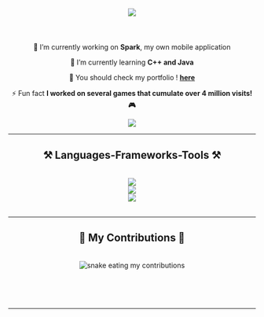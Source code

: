 <h1 align="center">
    <img src="https://readme-typing-svg.herokuapp.com/?font=Righteous&size=35&center=true&vCenter=true&width=500&height=70&duration=4000&lines=Welcome+to+my+profile;+My+name+is+Magueth;&color=d12e2e&background=00000000" />
</h1>


<h3 align="center"></h3>

<br/>

<div align="center">
 
 🔭 I’m currently working on **Spark**, my own mobile application
 
 🌱 I’m currently learning **C++ and Java**

💬 You should check my portfolio ! **[here](https://magueth-portfolio.com/)**

⚡ Fun fact **I worked on several games that cumulate over 4 million visits! 🎮**

 </div>
 
<div align="center"> 
  <a href="https://magueth-portfolio.com/" target="_blank">
     <img src="https://img.shields.io/badge/Portfolio-FF5722?style=for-the-badge&logo=todoist&logoColor=white" target="_blank" /> <!-- sqlite, safari, google-chrome are other good icon options -->
  </a>
</div>

 <hr/>
 
<h2 align="center">⚒️ Languages-Frameworks-Tools ⚒️</h2>
<br/>
<div align="center">
    <img src="https://skillicons.dev/icons?i=vscode,figma,github,git,bash,javascript,typescript,python,html,css" /><br>
    <img src="https://skillicons.dev/icons?i=nodejs,express,nestjs,react,redux,django" /><br>
    <img src="https://skillicons.dev/icons?i=firebase,mongodb,mysql,aws" />
</div>

<br/>
<hr/>

<div align="center">
  <h2>🐍 My Contributions 🐍</h2>
  <br>
<img alt="snake eating my contributions" src="https://raw.githubusercontent.com/Maguethh/Maguethh/output/github-contribution-grid-snake.svg" />
  
  <br/><br/><br/>
</div>

<hr/>


<br/>
